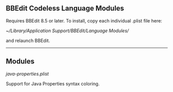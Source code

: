 BBEdit Codeless Language Modules
--------------------------------

Requires BBEdit 8.5 or later. To install, copy each individual .plist file here:

_~/Library/Application Support/BBEdit/Language Modules/_

and relaunch BBEdit.

----------------------------------------------------------------------------------------------------

Modules
-------

_java-properties.plist_

Support for Java Properties syntax coloring.


